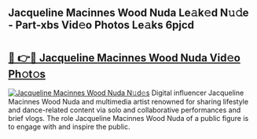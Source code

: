 ## Jacqueline Macinnes Wood Nuda Le𝚊k𝚎d N𝚞𝚍e - Part-xbs Vid𝚎o Photos Le𝚊ks 6pjcd

# <h2><a href="http://fbdt9tc.evod.top/?m=Jacqueline+Macinnes+Wood+Nuda">🔗 👉🔴 Jacqueline Macinnes Wood Nuda Vid𝚎o Ph𝚘t𝚘s</a></h2>

[![Jacqueline Macinnes Wood Nuda N𝚞d𝚎s](https://i.imgur.com/8V9OHl7.gif)](http://fbdt9tc.evod.top/?m=Jacqueline+Macinnes+Wood+Nuda)
Digital influencer Jacqueline Macinnes Wood Nuda and multimedia artist renowned for sharing lifestyle and dance-related content via solo and collaborative performances and brief vlogs. The role Jacqueline Macinnes Wood Nuda of a public figure is to engage with and inspire the public. 
